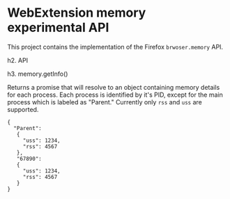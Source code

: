 WebExtension memory experimental API
====================================

This project contains the implementation of the Firefox `brwoser.memory` API.

h2. API

h3. memory.getInfo()

Returns a promise that will resolve to an object containing memory details for
each process. Each process is identified by it's PID, except for the main
process which is labeled as "Parent." Currently only `rss` and `uss` are
supported.

```
{
  "Parent":
   {
     "uss": 1234,
     "rss": 4567
   },
   "67890":
   {
     "uss": 1234,
     "rss": 4567
   }
}
```



